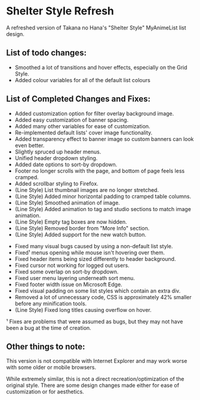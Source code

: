 # Shelter Style Refresh
 A refreshed version of Takana no Hana's "Shelter Style" MyAnimeList list design.

## List of todo changes:
+ Smoothed a lot of transitions and hover effects, especially on the Grid Style.
+ Added colour variables for all of the default list colours

## List of Completed Changes and Fixes:

+ Added customization option for filter overlay background image.
+ Added easy customization of banner spacing.
+ Added many other variables for ease of customization.
+ Re-implemented default lists' cover image functionality.
+ Added transparency effect to banner image so custom banners can look even better.
+ Slightly spruced up header menus.
+ Unified header dropdown styling.
+ Added date options to sort-by dropdown.
+ Footer no longer scrolls with the page, and bottom of page feels less cramped.
+ Added scrollbar styling to Firefox.
+ (Line Style) List thumbnail images are no longer stretched.
+ (Line Style) Added minor horizontal padding to cramped table columns.
+ (Line Style) Smoothed animation of image.
+ (Line Style) Added animation to tag and studio sections to match image animation.
+ (Line Style) Empty tag boxes are now hidden.
+ (Line Style) Removed border from "More Info" section.
+ (Line Style) Added support for the new watch button.
- Fixed many visual bugs caused by using a non-default list style.
- Fixed¹ menus opening while mouse isn't hovering over them.
- Fixed header items being sized differently to header background.
- Fixed cursor not working for logged out users.
- Fixed some overlap on sort-by dropdown.
- Fixed user menu layering underneath sort menu.
- Fixed footer width issue on Microsoft Edge.
- Fixed visual padding on some list styles which contain an extra div.
- Removed a lot of unnecessary code, CSS is approximately 42% smaller before any minification tools.
- (Line Style) Fixed long titles causing overflow on hover.

¹ Fixes are problems that were assumed as bugs, but they may not have been a bug at the time of creation.

## Other things to note:
This version is not compatible with Internet Explorer and may work worse with some older or mobile browsers.

While extremely similar, this is not a direct recreation/optimization of the original style. There are some design changes made either for ease of customization or for aesthetics. 